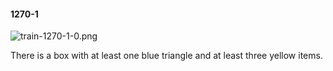 #### 1270-1
![train-1270-1-0.png](https://github.com/lil-lab/nlvr/raw/master/nlvr/train/images/73/train-1270-1-0.png "train-1270-1-0.png")

There is a box with at least one blue triangle and at least three yellow items.